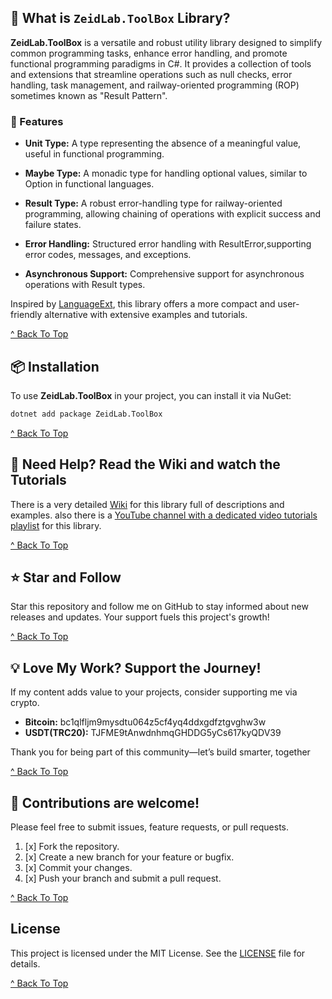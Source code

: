 ﻿## 🤔 What is `ZeidLab.ToolBox` Library?

**ZeidLab.ToolBox** is a versatile and robust utility library designed to simplify common programming tasks, enhance error handling, and promote functional programming paradigms in C#. It provides a collection of tools and extensions that streamline operations such as null checks, error handling, task management, and railway-oriented programming (ROP) sometimes known as "Result Pattern".

### 🎁 Features

* **Unit Type:** A type representing the absence of a meaningful value, useful in functional programming.

* **Maybe Type:** A monadic type for handling optional values, similar to Option in functional languages.

* **Result Type:** A robust error-handling type for railway-oriented programming, allowing chaining of operations with explicit success and failure states.

* **Error Handling:** Structured error handling with ResultError,supporting error codes, messages, and exceptions.

* **Asynchronous Support:** Comprehensive support for asynchronous operations with Result types.

Inspired by [LanguageExt](https://github.com/louthy/language-ext), this library offers a more compact and user-friendly alternative with extensive examples and tutorials.

[^ Back To Top](#-what-is-zeidlabtoolbox-library)

## 📦 Installation
To use **ZeidLab.ToolBox** in your project, you can install it via NuGet:

```bash
dotnet add package ZeidLab.ToolBox
```

[^ Back To Top](#-what-is-zeidlabtoolbox-library)

## 📖 Need Help? Read the Wiki and watch the Tutorials

There is a very detailed [Wiki](https://github.com/ZeidLab/ToolBox/wiki) for this library full of descriptions and examples. also there is a [YouTube channel with a dedicated video tutorials playlist](https://youtube.com/@zeidlabco?si=xAsUEwBoDNrJdmdK) for this library.

[^ Back To Top](#-what-is-zeidlabtoolbox-library)

## ⭐️ Star and Follow

Star this repository and follow me on GitHub to stay informed about new releases and updates. Your support fuels this project's growth!

[^ Back To Top](#-what-is-zeidlabtoolbox-library)

## 💡 Love My Work? Support the Journey!

If my content adds value to your projects, consider supporting me via crypto.

- **Bitcoin:** bc1qlfljm9mysdtu064z5cf4yq4ddxgdfztgvghw3w
- **USDT(TRC20):** TJFME9tAnwdnhmqGHDDG5yCs617kyQDV39

Thank you for being part of this community—let’s build smarter, together

[^ Back To Top](#-what-is-zeidlabtoolbox-library)


## 🤝 Contributions are welcome!
Please feel free to submit issues, feature requests, or pull requests.

1. [x] Fork the repository.
2. [x] Create a new branch for your feature or bugfix.
3. [x] Commit your changes.
4. [x] Push your branch and submit a pull request.

[^ Back To Top](#-what-is-zeidlabtoolbox-library)

## License
This project is licensed under the MIT License. See the [LICENSE](./LICENSE.txt) file for details.

[^ Back To Top](#-what-is-zeidlabtoolbox-library)
